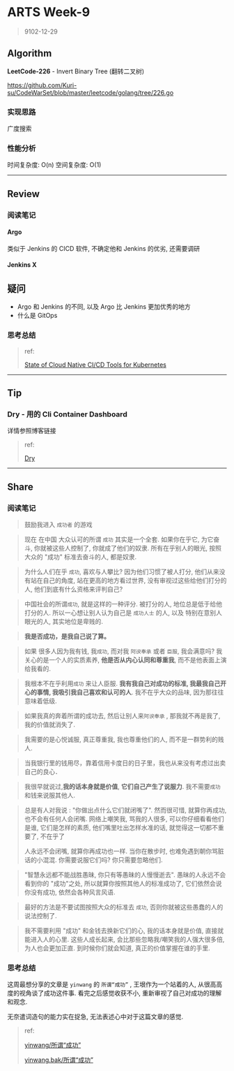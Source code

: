 # ARTS Week-9

> 9102-12-29

## Algorithm

**LeetCode-226** - Invert Binary Tree (翻转二叉树)

https://github.com/Kuri-su/CodeWarSet/blob/master/leetcode/golang/tree/226.go

### 实现思路

广度搜索

### 性能分析

   时间复杂度: O(n)
   空间复杂度: O(1)

----

## Review

### 阅读笔记

#### Argo 

类似于 Jenkins 的 CICD 软件, 不确定他和 Jenkins 的优劣, 还需要调研

#### Jenkins X

## 疑问

* Argo 和 Jenkins 的不同, 以及 Argo 比 Jenkins 更加优秀的地方
* 什么是 GitOps

### 思考总结

> ref:
>
> [State of Cloud Native CI/CD Tools for Kubernetes](https://engineering.opsgenie.com/cloud-native-continuous-integration-and-delivery-tools-for-kubernetes-e6ea34d308c)

----

## Tip

### Dry - 用的 Cli Container Dashboard

详情参照博客链接


> ref:
>
> [Dry](https://kuricat.com/gist/dry-qp8hs)

----

## Share

### 阅读笔记

> 鼓励我进入 `成功者` 的游戏

> 现在 在中国 大众认可的所谓 `成功` 其实是一个全套. 如果你在乎它, 为它奋斗, 你就被这些人控制了, 你就成了他们的奴隶. 所有在乎别人的眼光, 按照大众的 "成功" 标准去奋斗的人, 都是奴隶.

>  为什么人们在乎 `成功`, 喜欢与人攀比? 因为他们习惯了被人打分, 他们从来没有站在自己的角度, 站在更高的地方看过世界, 没有审视过这些给他们打分的人, 他们到底有什么资格来评判自己?

> 中国社会的所谓`成功`, 就是这样的一种评分. 被打分的人, 地位总是低于给他打分的人. 所以一心想让别人认为自己是 `成功人士` 的人, 以及 特别在意别人眼光的人, 其实地位是卑贱的.

> **我是否成功，是我自己说了算。**

> 如果 很多人因为我有钱, 我`成功`, 而对我 `阿谀奉承` 或者 `臣服`, 我会满意吗? 我关心的是一个人的实质素养, **他是否从内心认同和尊重我**, 而不是他表面上演给我看的. 

> 我根本不在乎利用`成功` 来让人臣服. **我有我自己对成功的标准, 我最我自己开心的事情, 我吸引我自己喜欢和认可的人**. 我不在乎大众的品味, 因为那往往意味着低级.

>  如果我真的奔着所谓的成功去, 然后让别人来`阿谀奉承` , 那我就不再是我了, 我的价值就消失了. 

> 我需要的是心悦诚服, 真正尊重我, 我也尊重他们的人, 而不是一群势利的贱人.

> 当我银行里的钱用尽，靠着信用卡度日的日子里，我也从来没有考虑过出卖自己的良心．

>  我很早就说过,**我的话本身就是价值**, **它们自己产生了说服力**. 我不需要`成功` 和钱来说服其他人.

> 总是有人对我说 : "你做出点什么它们就闭嘴了". 然而很可惜, 就算你再成功, 也不会有任何人会闭嘴. 网络上嘲笑我, 骂我的人很多, 可以你仔细看看他们是谁, 它们是怎样的素质, 他们嘴里吐出怎样水准的话, 就觉得这一切都不重要了, 不在乎了
>
> 人永远不会闭嘴, 就算你再成功也一样. 当你在散步时, 也难免遇到朝你骂脏话的小混混. 你需要说服它们吗? 你只需要忽略他们.

> "智慧永远都不能战胜愚昧, 你只有等愚昧的人慢慢逝去". 愚昧的人永远不会看到你的 "成功"之处, 所以就算你按照其他人的标准成功了, 它们依然会说你没有成功, 依然会各种风言风语.

> 最好的方法是不要试图按照大众的标准去 `成功`, 否则你就被这些愚蠢的人的说法控制了.

> 我不需要利用 "成功" 和金钱去换新它们的心, 我的话本身就是价值, 直接就能进入人的心里. 这些人成长起来, 会比那些忽略我/嘲笑我的人强大很多倍, 为人也会更加正直. 到时候你们就会知道, 真正的价值掌握在谁的手里.

### 思考总结

这周最想分享的文章是 `yinwang` 的 `所谓“成功”` , 王垠作为一个站着的人, 从很高高度的视角谈了成功这件事. 看完之后感觉收获不小, 重新审视了自己对成功的理解和观念.

无奈遣词造句的能力实在捉急, 无法表述心中对于这篇文章的感觉.

> ref:
>
> [yinwang/所谓“成功”](http://www.yinwang.org/blog-cn/2019/12/26/success)
>
> [yinwang.bak/所谓“成功”](https://github.com/Kuri-su/yinwang.bak/blob/master/articles/%E6%89%80%E8%B0%93%E2%80%9C%E6%88%90%E5%8A%9F%E2%80%9D.md)
